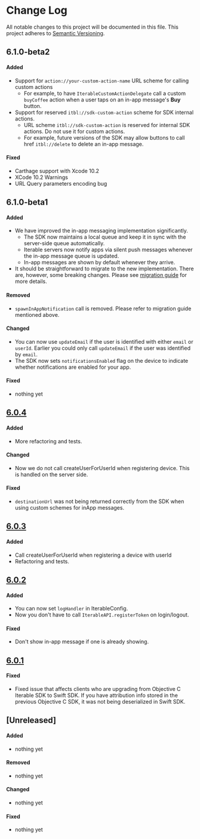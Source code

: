 # Change Log
All notable changes to this project will be documented in this file.
This project adheres to [Semantic Versioning](http://semver.org/).

## 6.1.0-beta2
#### Added
- Support for `action://your-custom-action-name` URL scheme for calling custom actions 
	- For example, to have `IterableCustomActionDelegate` call a custom `buyCoffee` action when a user taps on an in-app message's **Buy** button.
- Support for reserved `itbl://sdk-custom-action` scheme for SDK internal actions.
	- URL scheme `itbl://sdk-custom-action` is reserved for internal SDK actions. Do not use it for custom actions. 
	- For example, future versions of the SDK may allow buttons to call href `itbl://delete` to delete an in-app message.

#### Fixed
- Carthage support with Xcode 10.2
- XCode 10.2 Warnings
- URL Query parameters encoding bug

## 6.1.0-beta1
#### Added
- We have improved the in-app messaging implementation significantly. 
	- The SDK now maintains a local queue and keep it in sync with the server-side queue automatically.
	- Iterable servers now notify apps via silent push messages whenever the in-app message queue is updated.
	- In-app messages are shown by default whenever they arrive.
- It should be straightforward to migrate to the new implementation. There are, however, some breaking changes. Please see [migration guide](https://github.com/iterable/swift-sdk#Migrating-in-app-messages-from-the-previous-version-of-the-SDK) for more details.

#### Removed
- `spawnInAppNotification` call is removed. Please refer to migration guide mentioned above.

#### Changed
- You can now use `updateEmail` if the user is identified with either `email` or `userId`. Earlier you could only call `updateEmail` if the user was identified by `email`.
- The SDK now sets `notificationsEnabled` flag on the device to indicate whether notifications are enabled for your app.

#### Fixed
- nothing yet

## [6.0.4](https://github.com/Iterable/swift-sdk/releases/tag/6.0.4)
#### Added
- More refactoring and tests.

#### Changed
- Now we do not call createUserForUserId when registering device. This is handled on the server side.

#### Fixed
- `destinationUrl` was not being returned correctly from the SDK when using custom schemes for inApp messages.


## [6.0.3](https://github.com/Iterable/swift-sdk/releases/tag/6.0.3)
#### Added
- Call createUserForUserId when registering a device with userId
- Refactoring and tests.


## [6.0.2](https://github.com/Iterable/swift-sdk/releases/tag/6.0.2)
#### Added
- You can now set `logHandler` in IterableConfig.
- Now you don't have to call `IterableAPI.registerToken` on login/logout.


#### Fixed
- Don't show in-app message if one is already showing.


## [6.0.1](https://github.com/Iterable/swift-sdk/releases/tag/6.0.1)

#### Fixed
- Fixed issue that affects clients who are upgrading from Objective C Iterable SDK to Swift SDK. If you have attribution info stored in the previous Objective C SDK, it was not being deserialized in Swift SDK.

## [Unreleased]
#### Added
- nothing yet

#### Removed
- nothing yet

#### Changed
- nothing yet

#### Fixed
- nothing yet

